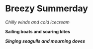 # Breezy Summerday

_Chilly winds and cold icecream_

**Sailing boats and soaring kites**

**_Singing seagulls and mourning doves_**
